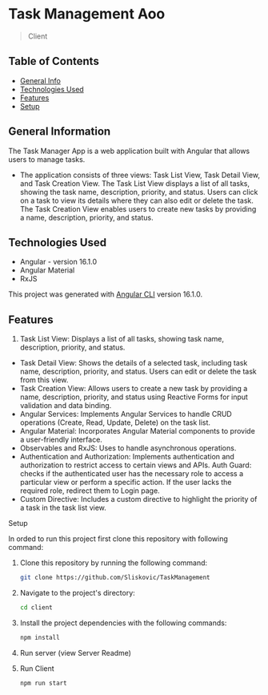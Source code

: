 # Task Management Aoo
> Client

## Table of Contents

- [General Info](#general-information)
- [Technologies Used](#technologies-used)
- [Features](#features)
- [Setup](#setup)


## General Information

The Task Manager App is a web application built with Angular that allows users to manage tasks.
- The application consists of three views: Task List View, Task Detail View, and Task Creation View. The Task List View displays a list of all tasks, showing the task name, description, priority, and status. Users can click on a task to view its details where they can also edit or delete the task. The Task Creation View enables users to create new tasks by providing a name, description, priority, and status.

## Technologies Used

 - Angular - version 16.1.0
 - Angular Material
 - RxJS

This project was generated with [Angular CLI](https://github.com/angular/angular-cli) version 16.1.0.

## Features

1. Task List View: Displays a list of all tasks, showing task name, description, priority, and status.
 - Task Detail View: Shows the details of a selected task, including task name, description, priority, and status. Users can edit or delete the task from this view.
 - Task Creation View: Allows users to create a new task by providing a name, description, priority, and status using Reactive Forms for input validation and data binding.
  - Angular Services: Implements Angular Services to handle CRUD operations (Create, Read, Update, Delete) on the task list.
 - Angular Material: Incorporates Angular Material components to provide a user-friendly interface.
  - Observables and RxJS: Uses  to handle asynchronous operations.
 - Authentication and Authorization: Implements authentication and authorization to restrict access to certain views and APIs. Auth Guard: checks if the authenticated user has the necessary role to access a particular view or perform a specific action. If the user lacks the required role, redirect them to Login page.
 - Custom Directive: Includes a custom directive to highlight the priority of a task in the task list view.

Setup

In orded to run this project first clone this repository with following command:
1. Clone this repository by running the following command:

     ```bash
   git clone https://github.com/Sliskovic/TaskManagement

2. Navigate to the project's directory:
   
     ```bash
   cd client


3. Install the project dependencies with the following commands:
     ```bash
     npm install

4.  Run server (view Server Readme)

5.  Run Client
     ```bash
    npm run start
